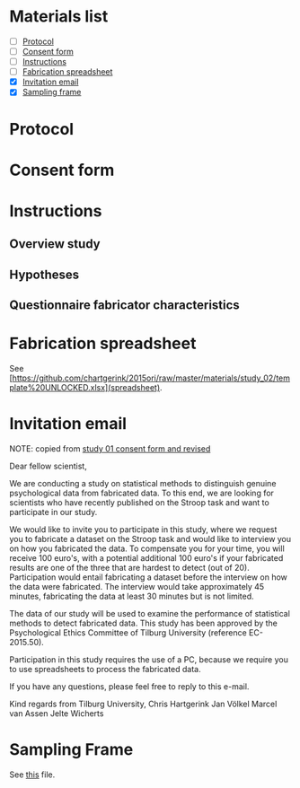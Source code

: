 # Materials list

- [ ] [Protocol](#protocol)
- [ ] [Consent form](#consent-form)
- [ ] [Instructions](#instructions)
- [ ] [Fabrication spreadsheet](#fabrication-spreadsheet)
- [x] [Invitation email](#invitation-email)
- [x] [Sampling frame](#sampling-frame)

# Protocol

# Consent form

# Instructions

## Overview study

## Hypotheses

## Questionnaire fabricator characteristics

# Fabrication spreadsheet

See [https://github.com/chartgerink/2015ori/raw/master/materials/study_02/template%20UNLOCKED.xlsx](spreadsheet).

# Invitation email

NOTE: copied from [study 01 consent form and revised](https://github.com/chartgerink/2015ori/blob/master/materials/study_01/invitation_email.txt)

Dear fellow scientist,

We are conducting a study on statistical methods to distinguish genuine psychological data from fabricated data. To this end, we are looking for scientists who have recently published on the Stroop task and want to participate in our study.
 
We would like to invite you to participate in this study, where we request you to fabricate a dataset on the Stroop task and would like to interview you on how you fabricated the data. To compensate you for your time, you will receive 100 euro's, with a potential additional 100 euro's if your fabricated results are one of the three that are hardest to detect (out of 20). Participation would entail fabricating a dataset before the interview on how the data were fabricated. The interview would take  approximately 45 minutes, fabricating the data at least 30 minutes but is not limited.

The data of our study will be used to examine the performance of statistical methods to detect fabricated data. This study has been approved by the Psychological Ethics Committee of Tilburg University (reference EC-2015.50).

Participation in this study requires the use of a PC, because we require you to use spreadsheets to process the fabricated data.

If you have any questions, please feel free to reply to this e-mail.

Kind regards from Tilburg University,
Chris Hartgerink
Jan Völkel
Marcel van Assen
Jelte Wicherts

# Sampling Frame

See [this](https://github.com/chartgerink/2015ori/blob/master/materials/study_02/sampling_frame/full_frame.csv) file.
